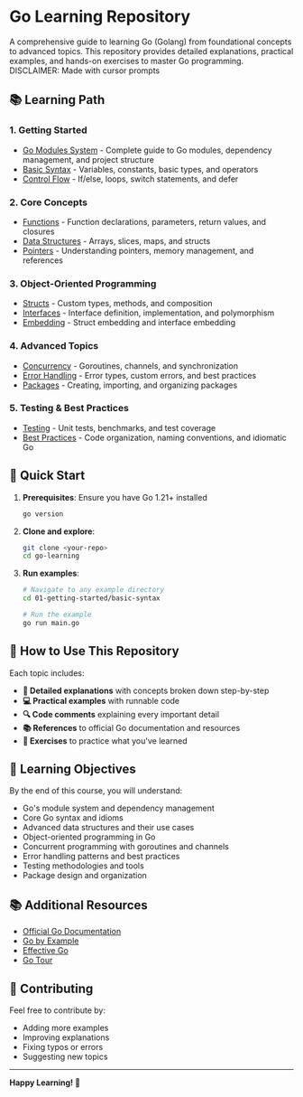 # Go Learning Repository

A comprehensive guide to learning Go (Golang) from foundational concepts to advanced topics. This repository provides detailed explanations, practical examples, and hands-on exercises to master Go programming. DISCLAIMER: Made with cursor prompts

## 📚 Learning Path

### 1. **Getting Started**
- [Go Modules System](./01-getting-started/modules/) - Complete guide to Go modules, dependency management, and project structure
- [Basic Syntax](./01-getting-started/basic-syntax/) - Variables, constants, basic types, and operators
- [Control Flow](./01-getting-started/control-flow/) - If/else, loops, switch statements, and defer

### 2. **Core Concepts**
- [Functions](./02-core-concepts/functions/) - Function declarations, parameters, return values, and closures
- [Data Structures](./02-core-concepts/data-structures/) - Arrays, slices, maps, and structs
- [Pointers](./02-core-concepts/pointers/) - Understanding pointers, memory management, and references

### 3. **Object-Oriented Programming**
- [Structs](./03-oop/structs/) - Custom types, methods, and composition
- [Interfaces](./03-oop/interfaces/) - Interface definition, implementation, and polymorphism
- [Embedding](./03-oop/embedding/) - Struct embedding and interface embedding

### 4. **Advanced Topics**
- [Concurrency](./04-advanced/concurrency/) - Goroutines, channels, and synchronization
- [Error Handling](./04-advanced/error-handling/) - Error types, custom errors, and best practices
- [Packages](./04-advanced/packages/) - Creating, importing, and organizing packages

### 5. **Testing & Best Practices**
- [Testing](./05-testing/) - Unit tests, benchmarks, and test coverage
- [Best Practices](./06-best-practices/) - Code organization, naming conventions, and idiomatic Go

## 🚀 Quick Start

1. **Prerequisites**: Ensure you have Go 1.21+ installed
   ```bash
   go version
   ```

2. **Clone and explore**:
   ```bash
   git clone <your-repo>
   cd go-learning
   ```

3. **Run examples**:
   ```bash
   # Navigate to any example directory
   cd 01-getting-started/basic-syntax
   
   # Run the example
   go run main.go
   ```

## 📖 How to Use This Repository

Each topic includes:
- **📝 Detailed explanations** with concepts broken down step-by-step
- **💻 Practical examples** with runnable code
- **🔍 Code comments** explaining every important detail
- **📚 References** to official Go documentation and resources
- **🎯 Exercises** to practice what you've learned

## 🎯 Learning Objectives

By the end of this course, you will understand:
- Go's module system and dependency management
- Core Go syntax and idioms
- Advanced data structures and their use cases
- Object-oriented programming in Go
- Concurrent programming with goroutines and channels
- Error handling patterns and best practices
- Testing methodologies and tools
- Package design and organization

## 📚 Additional Resources

- [Official Go Documentation](https://golang.org/doc/)
- [Go by Example](https://gobyexample.com/)
- [Effective Go](https://golang.org/doc/effective_go.html)
- [Go Tour](https://tour.golang.org/)

## 🤝 Contributing

Feel free to contribute by:
- Adding more examples
- Improving explanations
- Fixing typos or errors
- Suggesting new topics

---

**Happy Learning! 🎉**
